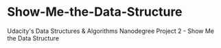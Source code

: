# Show-Me-the-Data-Structure

Udacity's Data Structures & Algorithms Nanodegree Project 2 - Show Me the Data Structure
